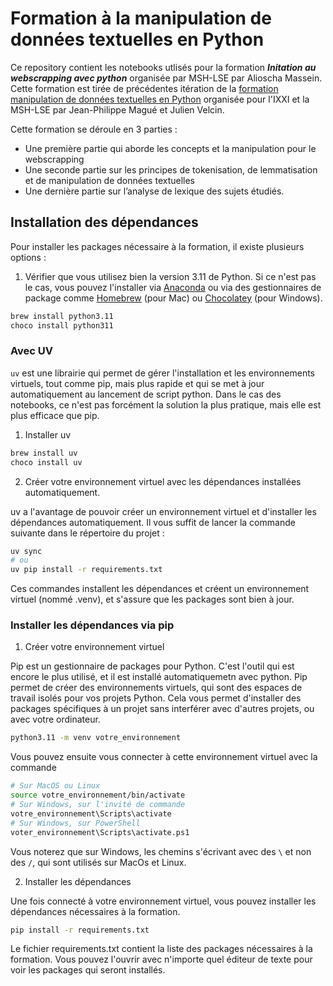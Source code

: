 # Formation à la manipulation de données textuelles en Python

Ce repository contient les notebooks utlisés pour la formation ***Initation au webscrapping avec python*** organisée par MSH-LSE par Alioscha Massein.
Cette formation est tirée de précédentes itération de la [formation manipulation de données textuelles en Python](https://www.ixxi.fr/agenda/evenements/formation-a-la-manipulation-de-donnees-textuelles-en-python-2023) organisée pour l'IXXI et la MSH-LSE par Jean-Philippe Magué et Julien Velcin.

Cette formation se déroule en 3 parties :

* Une première partie qui aborde les concepts et la manipulation pour le webscrapping
* Une seconde partie sur les principes de tokenisation, de lemmatisation et de manipulation de données textuelles
* Une dernière partie sur l’analyse de lexique des sujets étudiés. 

## Installation des dépendances

Pour installer les packages nécessaire à la formation, il existe plusieurs options : 

1. Vérifier que vous utilisez bien la version 3.11 de Python. Si ce n'est pas le cas, vous pouvez l'installer via [Anaconda](https://www.anaconda.com/products/distribution#download-section) ou via des gestionnaires de package comme [Homebrew](https://brew.sh/) (pour Mac) ou [Chocolatey](https://chocolatey.org/) (pour Windows).

```bash
brew install python3.11
choco install python311
```

### Avec UV

`uv` est une librairie qui permet de gérer l'installation et les environnements virtuels, tout comme pip, mais plus rapide et qui se met à jour automatiquement au lancement de script python. Dans le cas des notebooks, ce n'est pas forcément la solution la plus pratique, mais elle est plus efficace que pip. 

1. Installer uv

```bash
brew install uv
choco install uv
```

2. Créer votre environnement virtuel avec les dépendances installées automatiquement.

uv a l'avantage de pouvoir créer un environnement virtuel et d'installer les dépendances automatiquement. Il vous suffit de lancer la commande suivante dans le répertoire du projet :
```bash
uv sync
# ou
uv pip install -r requirements.txt
```
Ces commandes installent les dépendances et créent un environnement virtuel (nommé .venv), et s'assure que les packages sont bien à jour. 

### Installer les dépendances via pip
1. Créer votre environnement virtuel

Pip est un gestionnaire de packages pour Python. C'est l'outil qui est encore le plus utilisé, et il est installé automatiquemetn avec python. Pip permet de créer des environnements virtuels, qui sont des espaces de travail isolés pour vos projets Python. Cela vous permet d'installer des packages spécifiques à un projet sans interférer avec d'autres projets, ou avec votre ordinateur.

```bash
python3.11 -m venv votre_environnement 
```

Vous pouvez ensuite vous connecter à cette environnement virtuel avec la commande
```bash
# Sur MacOS ou Linux
source votre_environnement/bin/activate
# Sur Windows, sur l'invité de commande
votre_environnement\Scripts\activate
# Sur Windows, sur PowerShell
voter_environnement\Scripts\activate.ps1
```

Vous noterez que sur Windows, les chemins s'écrivant avec des `\` et non des `/`, qui sont utilisés sur MacOs et Linux.

2. Installer les dépendances

Une fois connecté à votre environnement virtuel, vous pouvez installer les dépendances nécessaires à la formation.

```bash
pip install -r requirements.txt
```

Le fichier requirements.txt contient la liste des packages nécessaires à la formation. Vous pouvez l'ouvrir avec n'importe quel éditeur de texte pour voir les packages qui seront installés.